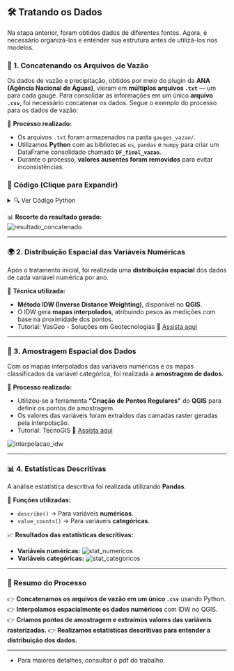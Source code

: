 ## 🛠️ Tratando os Dados

Na etapa anterior, foram obtidos dados de diferentes fontes. Agora, é necessário organizá-los e entender sua estrutura antes de utilizá-los nos modelos.

### 📌 1. Concatenando os Arquivos de Vazão
Os dados de vazão e precipitação, obtidos por meio do plugin da **ANA (Agência Nacional de Águas)**, vieram em **múltiplos arquivos `.txt`** — um para cada gauge. Para consolidar as informações em um único **arquivo `.csv`**, foi necessário concatenar os dados. Segue o exemplo do processo para os dados de vazão:

🔹 **Processo realizado:**
- Os arquivos `.txt` foram armazenados na pasta `gauges_vazao/`.
- Utilizamos **Python** com as bibliotecas `os`, `pandas` e `numpy` para criar um DataFrame consolidado chamado **`DF_final_vazao`**.
- Durante o processo, **valores ausentes foram removidos** para evitar inconsistências.

### **📝 Código (Clique para Expandir)**
<details>
  <summary>🔍 Ver Código Python</summary>

  ```python
  import os
  import pandas as pd
  import numpy as np

  # Caminho para a pasta contendo os arquivos TXT
  caminho_gauge_vazao = 'caminho da pasta gauges_vazao'

  # Lista para armazenar os DataFrames de cada arquivo
  dfs_vazao = []

  # Itera sobre todos os arquivos na pasta
  for arquivo_vazao in os.listdir(caminho_gauge_vazao):
      if arquivo_vazao.endswith('.txt'):
          # Lê o arquivo e cria um DataFrame
          caminho_arquivo_vazao = os.path.join(caminho_gauge_vazao, arquivo_vazao)
          DF_vazao = pd.read_csv(
              caminho_arquivo_vazao, delim_whitespace=True, header=None, encoding='latin-1')  
          
          # Adiciona uma coluna com o nome do arquivo
          DF_vazao['CD_estacao'] = arquivo_vazao
          dfs_vazao.append(DF_vazao)

  # Concatena os DataFrames em partes menores
  tamanho_parte = 30  # ajuste conforme necessário
  partes = [pd.concat(dfs_vazao[i:i+tamanho_parte], ignore_index=True) 
            for i in range(0, len(dfs_vazao), tamanho_parte)]

  # Concatena as partes para obter o DataFrame final
  DF_final_vazao = pd.concat(partes, ignore_index=True)

  # Renomear as colunas
  DF_final_vazao = DF_final_vazao.rename(columns={0: 'dia', 1: 'mes', 2:'ano', 3:'vazao_diaria'})

  # Remove o termo ".txt" da coluna 'CD_estacao'
  DF_final_vazao['CD_estacao'] = DF_final_vazao['CD_estacao'].str.replace('.txt', '')

  # Converte a coluna 'vazao_diaria' para numérica e trata valores negativos como NaN
  DF_final_vazao['vazao_diaria'] = pd.to_numeric(DF_final_vazao['vazao_diaria'], errors='coerce')
  DF_final_vazao['vazao_diaria'] = np.where(DF_final_vazao['vazao_diaria'] < 0, np.nan, 
                                             DF_final_vazao['vazao_diaria'])

  # Remove linhas com valores NaN
  DF_final_vazao = DF_final_vazao.dropna()

  # Salva em CSV
  DF_final_vazao.to_csv('DF_vazao.csv', index=False)
  ```

</details>


📊 **Recorte do resultado gerado:**  
![resultado_concatenado](https://github.com/user-attachments/assets/98895d11-6874-405a-8073-f5f01b8429ff)

---

### 🌍 2. Distribuição Espacial das Variáveis Numéricas
Após o tratamento inicial, foi realizada uma **distribuição espacial** dos dados de cada variável numérica por ano.

🔹 **Técnica utilizada:**
- **Método IDW (Inverse Distance Weighting)**, disponível no **QGIS**.
- O IDW gera **mapas interpolados**, atribuindo pesos às medições com base na proximidade dos pontos.
- Tutorial: VasGeo - Soluções em Geotecnologias
🔗 [Assista aqui](https://www.youtube.com/watch?v=_4K5pK2On1Y)

---

### 📌 3. Amostragem Espacial dos Dados
Com os mapas interpolados das variáveis numéricas e os mapas classificados da variável categórica, foi realizada a **amostragem de dados**.

🔹 **Processo realizado:**
- Utilizou-se a ferramenta **"Criação de Pontos Regulares"** do **QGIS** para definir os pontos de amostragem.
- Os valores das variáveis foram extraídos das camadas raster geradas pela interpolação.
- Tutorial: TecnoGIS 
🔗 [Assista aqui](https://www.youtube.com/watch?v=KjjYAOZZqHM)

![interpolacao_idw](https://github.com/user-attachments/assets/8d8181db-5b58-44b7-b053-cb95ec322ae4)

---

### 📊 4. Estatísticas Descritivas
A análise estatística descritiva foi realizada utilizando **Pandas**.

🔹 **Funções utilizadas:**
- `describe()` → Para variáveis **numéricas**.
- `value_counts()` → Para variáveis **categóricas**.

📈 **Resultados das estatísticas descritivas:**
- **Variáveis numéricas:**
 ![stat_numericos](https://github.com/user-attachments/assets/58a338a3-3ca4-49c8-929a-ed726518043f)
- **Variáveis categóricas:**
![stat_categoricos](https://github.com/user-attachments/assets/5bb39556-5a77-4217-b6d7-175f3a50f2be)

---

### 🎯 Resumo do Processo
👉 **Concatenamos os arquivos de vazão em um único `.csv`** usando Python.
👉 **Interpolamos espacialmente os dados numéricos** com IDW no QGIS.
👉 **Criamos pontos de amostragem e extraímos valores das variáveis rasterizadas.**
👉 **Realizamos estatísticas descritivas para entender a distribuição dos dados.**

---

- Para maiores detalhes, consultar o pdf do trabalho.
